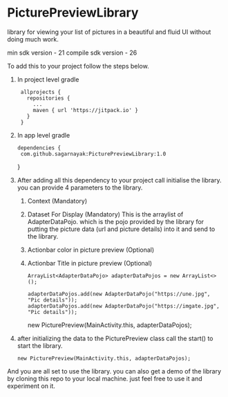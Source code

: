 # PicturePreviewLibrary
library for viewing your list of pictures in a beautiful and fluid UI without doing much work.

min sdk version - 21
compile sdk version - 26

To add this to your project follow the steps below.

1. In project level gradle

        allprojects {
		  repositories {
			...
			maven { url 'https://jitpack.io' }
		  }
	    }

2. In app level gradle

       dependencies {
		com.github.sagarnayak:PicturePreviewLibrary:1.0
	}
	
3. After adding all this dependency to your project call initialise the library. you can provide 4 parameters to the library.
     1. Context (Mandatory)
     2. Dataset For Display (Mandatory)
     		This is the arraylist of AdapterDataPojo. which is the pojo provided by the library for putting the picture data (url and picture details) into it and send to the library.
     3. Actionbar color in picture preview (Optional)
     4. Actionbar Title in picture preview (Optional)
      
            ArrayList<AdapterDataPojo> adapterDataPojos = new ArrayList<>();
	    
            adapterDataPojos.add(new AdapterDataPojo("https://une.jpg", "Pic details"));
            adapterDataPojos.add(new AdapterDataPojo("https://imgate.jpg", "Pic details"));
	    new PicturePreview(MainActivity.this, adapterDataPojos);
	    
4. after initializing the data to the PicturePreview class call the start() to start the library.

       new PicturePreview(MainActivity.this, adapterDataPojos);
       
And you are all set to use the library. you can also get a demo of the library by cloning this repo to your local machine. just feel free to use it and experiment on it.
